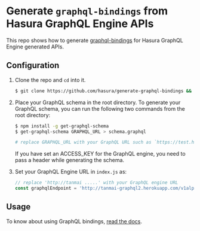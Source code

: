 # Generate `graphql-bindings` from Hasura GraphQL Engine APIs

This repo shows how to generate [graphql-bindings](https://github.com/graphql-binding/graphql-binding) for Hasura GraphQL Engine generated APIs.

## Configuration

1. Clone the repo and `cd` into it.

   ```bash
   $ git clone https://github.com/hasura/generate-graphql-bindings && cd generate-graphql-bindings
   ```

2. Place your GraphQL schema in the root directory. To generate your GraphQL schema, you can run the following two commands from the root directory:

   ```bash
   $ npm install -g get-graphql-schema
   $ get-graphql-schema GRAPHQL_URL > schema.graphql

   # replace GRAPHQL_URL with your GraphQL URL such as `https://test.herokuapp.com/v1alpha1/graphql`
   ```

   If you have set an ACCESS_KEY for the GraphQL engine, you need to pass a header while generating the schema.


3. Set your GraphQL Engine URL in `index.js` as:

   ```js
   // replace 'http://tanmai .....' with your GraphQL engine URL
   const graphqlEndpoint = 'http://tanmai-graphql2.herokuapp.com/v1alpha1/graphql';
   ```

## Usage

To know about using GraphQL bindings, [read the docs](https://oss.prisma.io/content/graphql-binding/01-overview).
